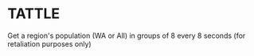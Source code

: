 # TATTLE
Get a region's population (WA or All) in groups of 8 every 8 seconds (for retaliation purposes only)
